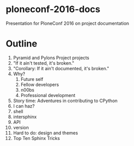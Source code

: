 # ploneconf-2016-docs
Presentation for PloneConf 2016 on project documentation

# Outline

1. Pyramid and Pylons Project projects
1. "If it ain't tested, it's broken."
1. "Corollary: If it ain't documented, it's broken."
1. Why?
   1. Future self
   1. Fellow developers
   1. n00bs
   1. Professional development
1. Story time: Adventures in contributing to CPython
1. I can haz?
1. shell
1. intersphinx
1. API
1. version
1. Hard to do: design and themes
1. Top Ten Sphinx Tricks

